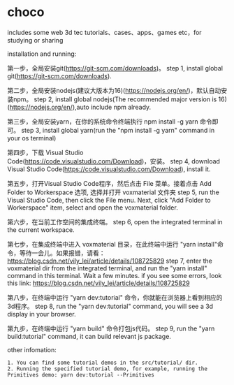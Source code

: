 # choco
includes some web 3d tec tutorials、cases、apps、games etc，for studying or sharing


installation and running:

   第一步，全局安装git(https://git-scm.com/downloads)。
   step 1, install global git(https://git-scm.com/downloads).

   第二步，全局安装nodejs(建议大版本为16)(https://nodejs.org/en/)，默认自动安装npm。
   step 2, install global nodejs(The recommended major version is 16)(https://nodejs.org/en/),auto include npm already.

   第三步，全局安装yarn，在你的系统命令终端执行 npm install -g yarn 命令即可。
   step 3, install global yarn(run the "npm install -g yarn" command in your os terminal)

   第四步，下载 Visual Studio Code(https://code.visualstudio.com/Download)，安装。
   step 4, download Visual Studio Code(https://code.visualstudio.com/Download), install it.

   第五步，打开Visual Studio Code程序，然后点击 File 菜单。接着点击 Add Folder to Workerspace 选项, 选择并打开 voxmaterial 文件夹
   step 5, run the Visual Studio Code, then click the File menu. Next, click "Add Folder to Workerspace" item, select and open the voxmaterial folder.

   第六步，在当前工作空间的集成终端。
   step 6, open the integrated terminal in the current workspace.

   第七步，在集成终端中进入 voxmaterial 目录，在此终端中运行 "yarn install"命令，等待一会儿。如果报错，请看：https://blog.csdn.net/vily_lei/article/details/108725829
   step 7, enter the voxmaterial dir from the integrated terminal, and run the "yarn install" command in this terminal. Wait a few minutes.
   if you see some errors, look this link: https://blog.csdn.net/vily_lei/article/details/108725829
    
   第八步，在终端中运行 "yarn dev:tutorial" 命令，你就能在浏览器上看到相应的3d程序。
   step 8, run the "yarn dev:tutorial" command, you will see a 3d display in your browser.
   
   第九步，在终端中运行 "yarn build" 命令打包js代码。
   step 9, run the "yarn build:tutorial" command, it can build relevant js package.

other infomation:

    1. You can find some tutorial demos in the src/tutorial/ dir.
    2. Running the specified tutorial demo, for example, running the Primitives demo: yarn dev:tutorial --Primitives

